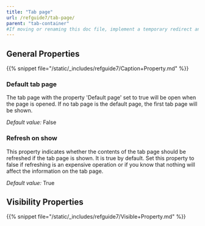 ```yaml
---
title: "Tab page"
url: /refguide7/tab-page/
parent: "tab-container"
#If moving or renaming this doc file, implement a temporary redirect and let the respective team know they should update the URL in the product. See Mapping to Products for more details.
---
```



## General Properties

{{% snippet file="/static/_includes/refguide7/Caption+Property.md" %}}

### Default tab page

The tab page with the property 'Default page' set to true will be open when the page is opened. If no tab page is the default page, the first tab page will be shown.

_Default value:_ False

### Refresh on show

This property indicates whether the contents of the tab page should be refreshed if the tab page is shown. It is true by default. Set this property to false if refreshing is an expensive operation or if you know that nothing will affect the information on the tab page.

_Default value:_ True

## Visibility Properties

{{% snippet file="/static/_includes/refguide7/Visible+Property.md" %}}
